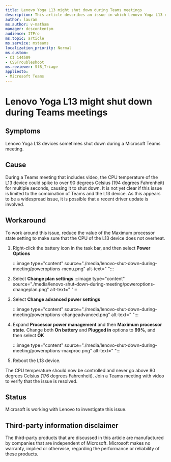 ```yaml
---
title: Lenovo Yoga L13 might shut down during Teams meetings
description: This article describes an issue in which Lenovo Yoga L13 devices sometimes shut down during a Microsoft Teams meeting.
author: lauram
ms.author: v-matham
manager: dcscontentpm
audience: ITPro 
ms.topic: article 
ms.service: msteams
localization_priority: Normal
ms.custom: 
- CI 144509
- CSSTroubleshoot
ms.reviewer: SfB_Triage
appliesto:
- Microsoft Teams
---
```


# Lenovo Yoga L13 might shut down during Teams meetings

## Symptoms

Lenovo Yoga L13 devices sometimes shut down during a Microsoft Teams meeting.

## Cause

During a Teams meeting that includes video, the CPU temperature of the L13 device could spike to over 90 degrees Celsius (194 degrees Fahrenheit) for multiple seconds, causing it to shut down. It is not yet clear if this issue is limited to the combination of Teams and the L13 device. As this appears to be a widespread issue, it is possible that a recent driver update is involved. 

## Workaround

To work around this issue, reduce the value of the Maximum processor state setting to make sure that the CPU of the L13 device does not overheat.

1. Right-click the battery icon in the task bar, and then select **Power Options**

    :::image type="content" source="./media/lenovo-shut-down-during-meeting/poweroptions-menu.png" alt-text=" ":::           

2. Select **Change plan settings**
     :::image type="content" source="./media/lenovo-shut-down-during-meeting/poweroptions-changeplan.png" alt-text=" ":::

3. Select **Change advanced power settings**

    :::image type="content" source="./media/lenovo-shut-down-during-meeting/poweroptions-changeadvanced.png" alt-text=" ":::       

4. Expand **Processor power management** and then **Maximum processor state**. Change both **On battery** and **Plugged in** options to **99%**, and then select **OK**

    :::image type="content" source="./media/lenovo-shut-down-during-meeting/poweroptions-maxproc.png" alt-text=" ":::             

5. Reboot the L13 device.

The CPU temperature should now be controlled and never go above 80 degrees Celsius (176 degrees Fahrenheit). Join a Teams meeting with video to verify that the issue is resolved.

## Status

Microsoft is working with Lenovo to investigate this issue.

## Third-party information disclaimer

The third-party products that are discussed in this article are manufactured by companies that are independent of Microsoft. Microsoft makes no warranty, implied or otherwise, regarding the performance or reliability of these products.
